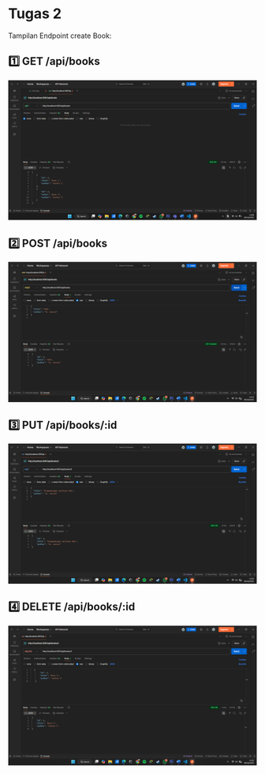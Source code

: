 # Tugas 2

Tampilan Endpoint create Book:

## 1️⃣ GET /api/books
![Tampilan Endpoint Create](ss/endpoin_read.png)

## 2️⃣ POST /api/books
![Tampilan Endpoint Read](ss/endpoin_create.png)

## 3️⃣ PUT /api/books/:id
![Tampilan Endpoint Update](ss/endpoin_update.png)


## 4️⃣ DELETE /api/books/:id
![Tampilan Endpoint Delete](ss/endpoin_delete.png)


